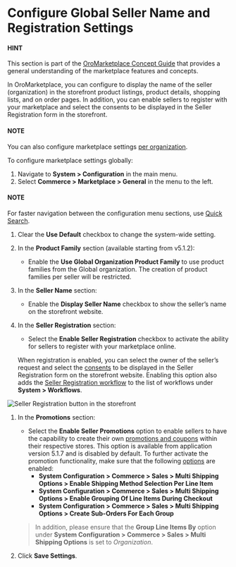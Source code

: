 <a id="configuration-commerce-marketplace-seller-global"></a>

# Configure Global Seller Name and Registration Settings

#### HINT
This section is part of the [OroMarketplace Concept Guide](../../../../../concept-guides/business-models/marketplace/index.md#concept-guide-oro-marketplace) that provides a general understanding of the marketplace features and concepts.

In OroMarketplace, you can configure to display the name of the seller (organization) in the storefront product listings, product details, shopping lists, and on order pages. In addition, you can enable sellers to register with your marketplace and select the consents to be displayed in the Seller Registration form in the storefront.

#### NOTE
You can also configure marketplace settings [per organization](../../../user-management/organizations/org-configuration/commerce/marketplace/organization-marketplace-general.md#configuration-commerce-marketplace-seller-organization).

To configure marketplace settings globally:

1. Navigate to **System > Configuration** in the main menu.
2. Select **Commerce > Marketplace > General** in the menu to the left.

#### NOTE
For faster navigation between the configuration menu sections, use [Quick Search](../../quick-search.md#user-guide-system-configuration-quick-search).

1. Clear the **Use Default** checkbox to change the system-wide setting.
2. In the **Product Family** section (available starting from v5.1.2):
   * Enable the **Use Global Organization Product Family** to use product families from the Global organization. The creation of product families per seller will be restricted.
3. In the **Seller Name** section:
   * Enable the **Display Seller Name** checkbox to show the seller’s name on the storefront website.
4. In the **Seller Registration** section:
   * Select the **Enable Seller Registration** checkbox to activate the ability for sellers to register with your marketplace online.

   When registration is enabled, you can select the owner of the seller’s request and select the [consents](../../../../../concept-guides/administration/consents/index.md#user-guide-consents) to be displayed in the Seller Registration form on the storefront website. Enabling this option also adds the [Seller Registration workflow](../../../workflows/system-workflows/seller-registration-flow.md#system-workflows-seller-registration-flow) to the list of workflows under **System > Workflows**.

![Seller Registration button in the storefront](user/img/concept-guides/marketplace/seller-registration.png)
1. In the **Promotions** section:
   * Select the **Enable Seller Promotions** option to enable sellers to have the capability to create their own [promotions and coupons](../../../../../concept-guides/business-models/marketplace/index.md#concept-guide-oro-marketplace-promotions) within their respective stores. This option is available from application version 5.1.7 and is disabled by default. To further activate the promotion functionality, make sure that the following [options](../sales/global-multi-shipping.md#user-guide-system-configuration-commerce-sales-multi-shipping) are enabled:
     * **System Configuration > Commerce > Sales > Multi Shipping Options > Enable Shipping Method Selection Per Line Item**
     * **System Configuration > Commerce > Sales > Multi Shipping Options > Enable Grouping Of Line Items During Checkout**
     * **System Configuration > Commerce > Sales > Multi Shipping Options > Create Sub-Orders For Each Group**

   > In addition, please ensure that the **Group Line Items By** option under **System Configuration > Commerce > Sales > Multi Shipping Options** is set to *Organization*.
2. Click **Save Settings**.
